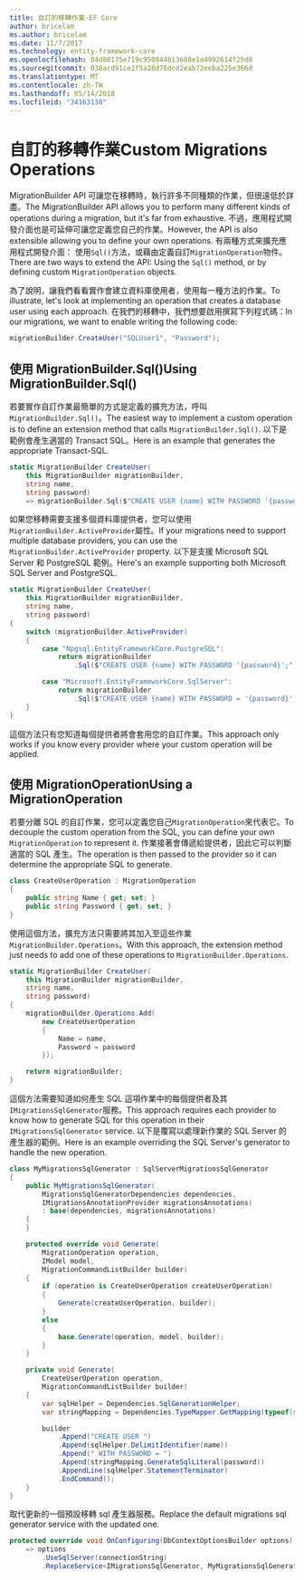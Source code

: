 ```yaml
---
title: 自訂的移轉作業-EF Core
author: bricelam
ms.author: bricelam
ms.date: 11/7/2017
ms.technology: entity-framework-core
ms.openlocfilehash: 84d80175e719c950844b13688e1a4992614f25d8
ms.sourcegitcommit: 038acd91ce2f5a28d76dcd2eab72eeba225e366d
ms.translationtype: MT
ms.contentlocale: zh-TW
ms.lasthandoff: 05/14/2018
ms.locfileid: "34163138"
---
```

<a name="custom-migrations-operations"></a><span data-ttu-id="27eda-102">自訂的移轉作業</span><span class="sxs-lookup"><span data-stu-id="27eda-102">Custom Migrations Operations</span></span>
============================
<span data-ttu-id="27eda-103">MigrationBuilder API 可讓您在移轉時，執行許多不同種類的作業，但很遠低於詳盡。</span><span class="sxs-lookup"><span data-stu-id="27eda-103">The MigrationBuilder API allows you to perform many different kinds of operations during a migration, but it's far from exhaustive.</span></span> <span data-ttu-id="27eda-104">不過，應用程式開發介面也是可延伸可讓您定義您自己的作業。</span><span class="sxs-lookup"><span data-stu-id="27eda-104">However, the API is also extensible allowing you to define your own operations.</span></span> <span data-ttu-id="27eda-105">有兩種方式來擴充應用程式開發介面： 使用`Sql()`方法，或藉由定義自訂`MigrationOperation`物件。</span><span class="sxs-lookup"><span data-stu-id="27eda-105">There are two ways to extend the API: Using the `Sql()` method, or by defining custom `MigrationOperation` objects.</span></span>

<span data-ttu-id="27eda-106">為了說明，讓我們看看實作會建立資料庫使用者，使用每一種方法的作業。</span><span class="sxs-lookup"><span data-stu-id="27eda-106">To illustrate, let's look at implementing an operation that creates a database user using each approach.</span></span> <span data-ttu-id="27eda-107">在我們的移轉中，我們想要啟用撰寫下列程式碼：</span><span class="sxs-lookup"><span data-stu-id="27eda-107">In our migrations, we want to enable writing the following code:</span></span>

``` csharp
migrationBuilder.CreateUser("SQLUser1", "Password");
```

<a name="using-migrationbuildersql"></a><span data-ttu-id="27eda-108">使用 MigrationBuilder.Sql()</span><span class="sxs-lookup"><span data-stu-id="27eda-108">Using MigrationBuilder.Sql()</span></span>
----------------------------
<span data-ttu-id="27eda-109">若要實作自訂作業最簡單的方式是定義的擴充方法，呼叫`MigrationBuilder.Sql()`。</span><span class="sxs-lookup"><span data-stu-id="27eda-109">The easiest way to implement a custom operation is to define an extension method that calls `MigrationBuilder.Sql()`.</span></span>
<span data-ttu-id="27eda-110">以下是範例會產生適當的 Transact SQL。</span><span class="sxs-lookup"><span data-stu-id="27eda-110">Here is an example that generates the appropriate Transact-SQL.</span></span>

``` csharp
static MigrationBuilder CreateUser(
    this MigrationBuilder migrationBuilder,
    string name,
    string password)
    => migrationBuilder.Sql($"CREATE USER {name} WITH PASSWORD '{password}';");
```

<span data-ttu-id="27eda-111">如果您移轉需要支援多個資料庫提供者，您可以使用`MigrationBuilder.ActiveProvider`屬性。</span><span class="sxs-lookup"><span data-stu-id="27eda-111">If your migrations need to support multiple database providers, you can use the `MigrationBuilder.ActiveProvider` property.</span></span> <span data-ttu-id="27eda-112">以下是支援 Microsoft SQL Server 和 PostgreSQL 範例。</span><span class="sxs-lookup"><span data-stu-id="27eda-112">Here's an example supporting both Microsoft SQL Server and PostgreSQL.</span></span>

``` csharp
static MigrationBuilder CreateUser(
    this MigrationBuilder migrationBuilder,
    string name,
    string password)
{
    switch (migrationBuilder.ActiveProvider)
    {
        case "Npgsql.EntityFrameworkCore.PostgreSQL":
            return migrationBuilder
                .Sql($"CREATE USER {name} WITH PASSWORD '{password}';");

        case "Microsoft.EntityFrameworkCore.SqlServer":
            return migrationBuilder
                .Sql($"CREATE USER {name} WITH PASSWORD = '{password}';");
    }
}
```

<span data-ttu-id="27eda-113">這個方法只有您知道每個提供者將會套用您的自訂作業。</span><span class="sxs-lookup"><span data-stu-id="27eda-113">This approach only works if you know every provider where your custom operation will be applied.</span></span>

<a name="using-a-migrationoperation"></a><span data-ttu-id="27eda-114">使用 MigrationOperation</span><span class="sxs-lookup"><span data-stu-id="27eda-114">Using a MigrationOperation</span></span>
---------------------------
<span data-ttu-id="27eda-115">若要分離 SQL 的自訂作業，您可以定義您自己`MigrationOperation`來代表它。</span><span class="sxs-lookup"><span data-stu-id="27eda-115">To decouple the custom operation from the SQL, you can define your own `MigrationOperation` to represent it.</span></span> <span data-ttu-id="27eda-116">作業接著會傳遞給提供者，因此它可以判斷適當的 SQL 產生。</span><span class="sxs-lookup"><span data-stu-id="27eda-116">The operation is then passed to the provider so it can determine the appropriate SQL to generate.</span></span>

``` csharp
class CreateUserOperation : MigrationOperation
{
    public string Name { get; set; }
    public string Password { get; set; }
}
```

<span data-ttu-id="27eda-117">使用這個方法，擴充方法只需要將其加入至這些作業`MigrationBuilder.Operations`。</span><span class="sxs-lookup"><span data-stu-id="27eda-117">With this approach, the extension method just needs to add one of these operations to `MigrationBuilder.Operations`.</span></span>

``` csharp
static MigrationBuilder CreateUser(
    this MigrationBuilder migrationBuilder,
    string name,
    string password)
{
    migrationBuilder.Operations.Add(
        new CreateUserOperation
        {
            Name = name,
            Password = password
        });

    return migrationBuilder;
}
```

<span data-ttu-id="27eda-118">這個方法需要知道如何產生 SQL 這項作業中的每個提供者及其`IMigrationsSqlGenerator`服務。</span><span class="sxs-lookup"><span data-stu-id="27eda-118">This approach requires each provider to know how to generate SQL for this operation in their `IMigrationsSqlGenerator` service.</span></span> <span data-ttu-id="27eda-119">以下是覆寫以處理新作業的 SQL Server 的產生器的範例。</span><span class="sxs-lookup"><span data-stu-id="27eda-119">Here is an example overriding the SQL Server's generator to handle the new operation.</span></span>

``` csharp
class MyMigrationsSqlGenerator : SqlServerMigrationsSqlGenerator
{
    public MyMigrationsSqlGenerator(
        MigrationsSqlGeneratorDependencies dependencies,
        IMigrationsAnnotationProvider migrationsAnnotations)
        : base(dependencies, migrationsAnnotations)
    {
    }

    protected override void Generate(
        MigrationOperation operation,
        IModel model,
        MigrationCommandListBuilder builder)
    {
        if (operation is CreateUserOperation createUserOperation)
        {
            Generate(createUserOperation, builder);
        }
        else
        {
            base.Generate(operation, model, builder);
        }
    }

    private void Generate(
        CreateUserOperation operation,
        MigrationCommandListBuilder builder)
    {
        var sqlHelper = Dependencies.SqlGenerationHelper;
        var stringMapping = Dependencies.TypeMapper.GetMapping(typeof(string));

        builder
            .Append("CREATE USER ")
            .Append(sqlHelper.DelimitIdentifier(name))
            .Append(" WITH PASSWORD = ")
            .Append(stringMapping.GenerateSqlLiteral(password))
            .AppendLine(sqlHelper.StatementTerminator)
            .EndCommand();
    }
}
```

<span data-ttu-id="27eda-120">取代更新的一個預設移轉 sql 產生器服務。</span><span class="sxs-lookup"><span data-stu-id="27eda-120">Replace the default migrations sql generator service with the updated one.</span></span>

``` csharp
protected override void OnConfiguring(DbContextOptionsBuilder options)
    => options
        .UseSqlServer(connectionString)
        .ReplaceService<IMigrationsSqlGenerator, MyMigrationsSqlGenerator>();
```
